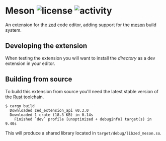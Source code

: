 Meson
![license](https://img.shields.io/github/license/hqnna/zed-meson)
![activity](https://img.shields.io/github/last-commit/hqnna/zed-meson)
================================================================================

An extension for the [zed](https://zed.dev) code editor, adding support for the
[meson](https://mesonbuild.com) build system.

## Developing the extension

When testing the extension you will want to install the *directory* as a dev
extension in your editor.

## Building from source

To build this extension from source you'll need the latest stable version of the
[Rust](https://www.rust-lang.org/) toolchain.

```console
$ cargo build
  Downloaded zed_extension_api v0.3.0
  Downloaded 1 crate (18.3 KB) in 0.14s
    Finished `dev` profile [unoptimized + debuginfo] target(s) in 9.40s
```

This will produce a shared library located in `target/debug/libzed_meson.so`.
